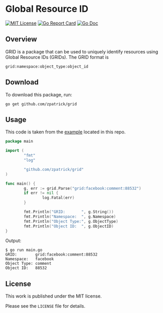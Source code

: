 # Global Resource ID

[![MIT License](https://img.shields.io/badge/license-MIT-blue.svg)](https://github.com/zpatrick/grid/blob/master/LICENSE)
[![Go Report Card](https://goreportcard.com/badge/github.com/zpatrick/grid)](https://goreportcard.com/report/github.com/zpatrick/grid)
[![Go Doc](https://godoc.org/github.com/zpatrick/grid?status.svg)](https://godoc.org/github.com/zpatrick/grid)

## Overview
GRID is a package that can be used to uniquely identify resources using Global Resource IDs (GRIDs). 
The GRID format is 
```
grid:namespace:object_type:object_id
```

## Download
To download this package, run:
```
go get github.com/zpatrick/grid
```

## Usage
This code is taken from the [example](/example) located in this repo.

```go
package main

import (
        "fmt"
        "log"

        "github.com/zpatrick/grid"
)

func main() {
        g, err := grid.Parse("grid:facebook:comment:88532")
        if err != nil {
                log.Fatal(err)
        }

        fmt.Println("GRID:       ", g.String())
        fmt.Println("Namespace:  ", g.Namespace)
        fmt.Println("Object Type:", g.ObjectType)
        fmt.Println("Object ID:  ", g.ObjectID)
}
```

Output:
```console
$ go run main.go
GRID:        grid:facebook:comment:88532
Namespace:   facebook
Object Type: comment
Object ID:   88532
```

## License
This work is published under the MIT license.

Please see the `LICENSE` file for details.
